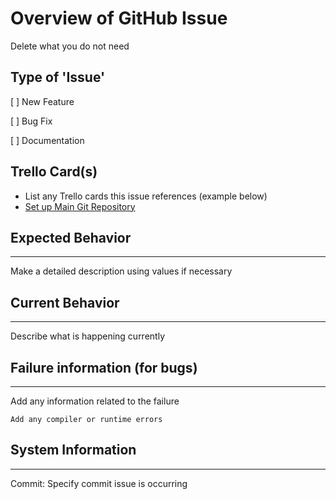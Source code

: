 # Overview of GitHub Issue

Delete what you do not need

## Type of 'Issue'

[ ] New Feature

[ ] Bug Fix

[ ] Documentation

## Trello Card(s)

- List any Trello cards this issue references (example below)
- [Set up Main Git Repository](https://trello.com/c/J9glYo7F)

## Expected Behavior

---

Make a detailed description using values if necessary

## Current Behavior

---

Describe what is happening currently

## Failure information (for bugs)

---

Add any information related to the failure

```
Add any compiler or runtime errors
```

## System Information

---

Commit: Specify commit issue is occurring
